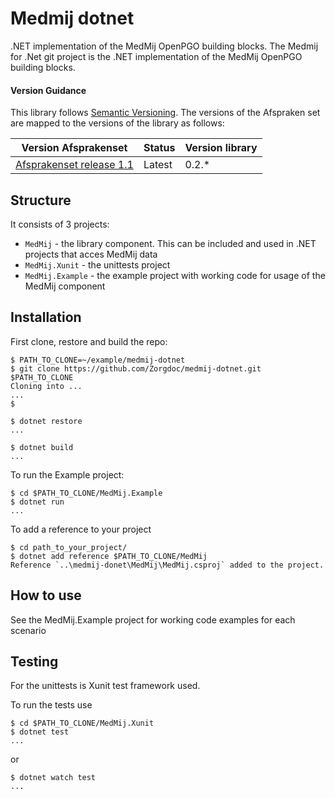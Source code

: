 # Medmij dotnet
.NET implementation of the MedMij OpenPGO building blocks.
The Medmij for .Net git project is the .NET implementation of the MedMij OpenPGO building blocks.

#### Version Guidance

This library follows [Semantic Versioning](https://semver.org/).
The versions of the Afspraken set are mapped to the versions of the library as follows:

| Version Afsprakenset | Status | Version library |
|----------------------------|------------|-----------------|
| [Afsprakenset release 1.1] | Latest | 0.2.* |

[Afsprakenset release 1.1]: https://afsprakenstelsel.medmij.nl/display/PUBLIC/Afsprakenset+release+1.1

## Structure
It consists of 3 projects:
* `MedMij` - the library component. This can be included and used in .NET projects that acces MedMij data
* `MedMij.Xunit` - the unittests project
* `MedMij.Example` - the example project with working code for usage of the MedMij component

## Installation
First clone, restore and build the repo:
```shell
$ PATH_TO_CLONE=~/example/medmij-dotnet
$ git clone https://github.com/Zorgdoc/medmij-dotnet.git $PATH_TO_CLONE
Cloning into ...
...
$

$ dotnet restore
...

$ dotnet build
...
```

To run the Example project:

```shell
$ cd $PATH_TO_CLONE/MedMij.Example
$ dotnet run
...
```


To add a reference to your project

```shell
$ cd path_to_your_project/
$ dotnet add reference $PATH_TO_CLONE/MedMij
Reference `..\medmij-donet\MedMij\MedMij.csproj` added to the project.
```

## How to use

See the MedMij.Example project for working code examples for each scenario


## Testing

For the unittests is Xunit test framework used.

To run the tests use

```shell
$ cd $PATH_TO_CLONE/MedMij.Xunit
$ dotnet test
...
```

or

```shell
$ dotnet watch test
...
```